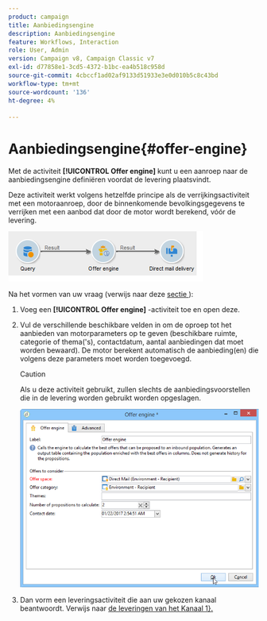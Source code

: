 ```yaml
---
product: campaign
title: Aanbiedingsengine
description: Aanbiedingsengine
feature: Workflows, Interaction
role: User, Admin
version: Campaign v8, Campaign Classic v7
exl-id: d77858e1-3cd5-4372-b1bc-ea4b518c958d
source-git-commit: 4cbccf1ad02af9133d51933e3e0d010b5c8c43bd
workflow-type: tm+mt
source-wordcount: '136'
ht-degree: 4%

---
```


# Aanbiedingsengine{#offer-engine}

Met de activiteit **[!UICONTROL Offer engine]** kunt u een aanroep naar de aanbiedingsengine definiëren voordat de levering plaatsvindt.

Deze activiteit werkt volgens hetzelfde principe als de verrijkingsactiviteit met een motoraanroep, door de binnenkomende bevolkingsgegevens te verrijken met een aanbod dat door de motor wordt berekend, vóór de levering.

![](assets/int_offerengine_activity2.png)

Na het vormen van uw vraag (verwijs naar deze [ sectie ](query.md)):

1. Voeg een **[!UICONTROL Offer engine]** -activiteit toe en open deze.
1. Vul de verschillende beschikbare velden in om de oproep tot het aanbieden van motorparameters op te geven (beschikbare ruimte, categorie of thema(&#39;s), contactdatum, aantal aanbiedingen dat moet worden bewaard). De motor berekent automatisch de aanbieding(en) die volgens deze parameters moet worden toegevoegd.

   >[!CAUTION]
   >
   >Als u deze activiteit gebruikt, zullen slechts de aanbiedingsvoorstellen die in de levering worden gebruikt worden opgeslagen.

   ![](assets/int_offerengine_activity1.png)

1. Dan vorm een leveringsactiviteit die aan uw gekozen kanaal beantwoordt. Verwijs naar [ de leveringen van het Kanaal 1&rbrace;.](cross-channel-deliveries.md)
